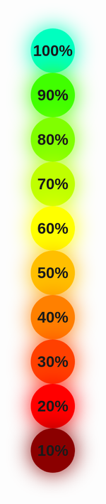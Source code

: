<b style="background-color: #00ffbf; width:100px; height:100px; display:flex; align-items:center; justify-content:center;font-size:2.5em; border-radius:50%; box-shadow: 0 0 50px #00ffbf; font-family: sans-serif">100%</b>
<b style="background-color: #40ff00; width:100px; height:100px; display:flex; align-items:center; justify-content:center;font-size:2.5em; border-radius:50%; box-shadow: 0 0 50px #40ff00; font-family: sans-serif">90%</b>
<b style="background-color: #80ff00; width:100px; height:100px; display:flex; align-items:center; justify-content:center;font-size:2.5em; border-radius:50%; box-shadow: 0 0 50px #80ff00; font-family: sans-serif">80%</b>
<b style="background-color: #bfff00; width:100px; height:100px; display:flex; align-items:center; justify-content:center;font-size:2.5em; border-radius:50%; box-shadow: 0 0 50px #bfff00; font-family: sans-serif">70%</b>
<b style="background-color: #ffff00; width:100px; height:100px; display:flex; align-items:center; justify-content:center;font-size:2.5em; border-radius:50%; box-shadow: 0 0 50px #ffff00; font-family: sans-serif">60%</b>
<b style="background-color: #ffbf00; width:100px; height:100px; display:flex; align-items:center; justify-content:center;font-size:2.5em; border-radius:50%; box-shadow: 0 0 50px #ffbf00; font-family: sans-serif">50%</b>
<b style="background-color: #ff8000; width:100px; height:100px; display:flex; align-items:center; justify-content:center;font-size:2.5em; border-radius:50%; box-shadow: 0 0 50px #ff8000; font-family: sans-serif">40%</b>
<b style="background-color: #ff4000; width:100px; height:100px; display:flex; align-items:center; justify-content:center;font-size:2.5em; border-radius:50%; box-shadow: 0 0 50px #ff4000; font-family: sans-serif">30%</b>
<b style="background-color: #ff0000; width:100px; height:100px; display:flex; align-items:center; justify-content:center;font-size:2.5em; border-radius:50%; box-shadow: 0 0 50px #ff0000; font-family: sans-serif">20%</b>
<b style="background-color: #8b0000; width:100px; height:100px; display:flex; align-items:center; justify-content:center;font-size:2.5em; border-radius:50%; box-shadow: 0 0 50px #8b0000; font-family: sans-serif">10%</b>
